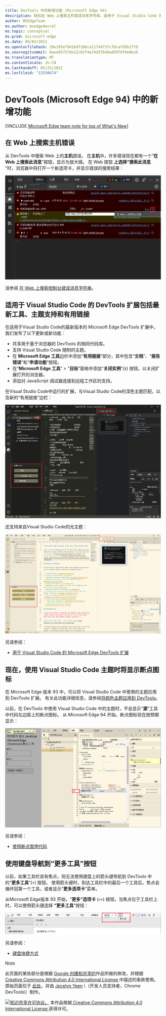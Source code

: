 ```yaml
---
title: DevTools 中的新增功能 (Microsoft Edge 94)
description: 轻松在 Web 上搜索主机错误消息字符串，适用于 Visual Studio Code 的 DevTools 扩展现在拥有最新工具和主题支持，现在使用 Visual Studio Code 主题时会显示断点图标，并且可以使用键盘导航到“更多工具”按钮。
author: MSEdgeTeam
ms.author: msedgedevrel
ms.topic: conceptual
ms.prod: microsoft-edge
ms.date: 09/03/2021
ms.openlocfilehash: 29e195ef941bd7186ca1174473fcf8cafd5b1f78
ms.sourcegitcommit: 8aee95757de12c62f4a74d37649ad5979f9e0ba9
ms.translationtype: MT
ms.contentlocale: zh-CN
ms.lasthandoff: 05/25/2022
ms.locfileid: "12550674"
---
```

# <a name="whats-new-in-devtools-microsoft-edge-94"></a>DevTools (Microsoft Edge 94) 中的新增功能

[!INCLUDE [Microsoft Edge team note for top of What's New](../../includes/edge-whats-new-note.md)]


<!-- ====================================================================== -->
## <a name="search-for-console-errors-on-the-web"></a>在 Web 上搜索主机错误

<!-- Title: Quickly debug console errors with our new integrated search feature -->
<!-- Subtitle: Now you can quickly search for console errors directly from the Console. -->

从 DevTools 中搜索 Web 上的**主机**错误。  在**主机**中，许多错误现在都有一个“**在 Web 上搜索此消息**”按钮，显示为放大镜。  在 Web 按钮 **上选择“搜索此消息** ”时，浏览器中将打开一个新选项卡，并显示错误的搜索结果：

![控制台中错误的“在 Web 上搜索此消息”按钮。](../../media/2021/09/search-console-icon.msft.png)

请参阅 [在 Web 上搜索控制台错误消息字符串](../../../console/index.md#search-the-web-for-a-console-error-message-string)。


<!-- ====================================================================== -->
## <a name="devtools-extension-for-visual-studio-code-includes-the-latest-tools-theme-support-and-helpful-links"></a>适用于 Visual Studio Code 的 DevTools 扩展包括最新工具、主题支持和有用链接

<!-- Title: Microsoft Edge DevTools for Visual Studio Code now supports themes and uses the most recent codebase -->
<!-- Subtitle: The Microsoft Edge DevTools extension for Visual Studio Code now uses the same version of the Developer Tools as your Microsoft Edge browser. We also added ways to learn more and for you to tell us what we could do better from within Visual Studio Code. -->

在适用于Visual Studio Code的最新版本的 Microsoft Edge DevTools 扩展中，我们发布了以下更新或新功能：
*  共享用于基于浏览器的 DevTools 的相同代码库。
*  支持 Visual Studio Code 随附的主题。
*  在 **Microsoft Edge 工具**边栏中添加“**有用链接**”部分，其中包含“**文档**”、“**报告错误**”和“**申请功能**”按钮。
*  在“**Microsoft Edge 工具**” > “**目标**”窗格中添加“**关闭实例**”(`X`) 按钮，以关闭扩展打开的浏览器。
*  添加对 JavaScript 调试器连接到远程工作区的支持。

在Visual Studio Code中运行的扩展，与Visual Studio Code的深色主题匹配，以及新的“有用链接”边栏：

![与深色主题匹配的扩展。](../../media/2021/09/devtools-extension-dark-theme.msft.png)

还支持来自Visual Studio Code的光主题：

![扩展在Visual Studio Code内运行，与Visual Studio Code的光主题匹配，以及一个新的“有用链接”边栏。](../../media/2021/09/devtools-extension-light-theme.msft.png)

另请参阅：
* [用于 Visual Studio Code 的 Microsoft Edge DevTools 扩展](../../../../visual-studio-code/microsoft-edge-devtools-extension.md)


<!-- ====================================================================== -->
## <a name="breakpoint-icons-are-now-displayed-when-using-visual-studio-code-themes"></a>现在，使用 Visual Studio Code 主题时将显示断点图标

<!-- Title: Breakpoint icons are now displayed when using themes from Visual Studio Code -->
<!-- Subtitle: Setting, removing, and viewing breakpoints is now easier in Microsoft Edge. -->

在 Microsoft Edge 版本 93 中，可以将 Visual Studio Code 中使用的主题应用到 DevTools 扩展。  有关此功能详细信息，请参阅[将颜色主题应用到 DevTools](../../../customize/theme.md)。

以前，在 DevTools 中使用 Visual Studio Code 中的主题时，不会显示“**源**”工具中代码左边距上的断点图标。  从 Microsoft Edge 94 开始，断点图标现在按预期显示：

![现在，使用 Visual Studio Code 主题时将显示断点图标。](../../media/2021/09/breakpoint-icons-displayed-in-vs-code-themes.msft.png)

另请参阅：
* [使用断点暂停代码](../../../javascript/breakpoints.md)


<!-- ====================================================================== -->
## <a name="navigate-to-the-more-tools-button-with-the-keyboard"></a>使用键盘导航到“更多工具”按钮

<!-- Title: Use the arrow keys to navigate to the + button to open more tools -->
<!-- Subtitle: To open more tools, we have improved keyboard accessibility using the arrow keys on the main DevTools toolbar. -->

以前，如果工具栏具有焦点，则无法使用键盘上的箭头键导航到 DevTools 中的“**更多工具**”(`+`) 按钮。  使用箭头键时，到达工具栏中的最后一个工具后，焦点会循环回第一个工具，或者显示“**更多选项卡**”菜单。

从Microsoft Edge版本 93 开始，“**更多”选项卡** (`>>`) 按钮，当焦点位于工具栏上时，可以使用箭头键选择 **“更多工具**”按钮：

![使用箭头键将焦点放在“更多选项卡”或“更多工具”按钮上。](../../media/2021/09/nav-to-more-tools-button-with-keyboard.msft.png)

另请参阅：
* [键盘快捷方式](../../../shortcuts/index.md)


<!-- ====================================================================== -->
> [!NOTE]
> 此页面的某些部分是根据 [Google 创建和共享的](https://developers.google.com/terms/site-policies)作品所做的修改，并根据[ Creative Commons Attribution 4.0 International License ](https://creativecommons.org/licenses/by/4.0)中描述的条款使用。
> 原始页面位于 [此处](https://developer.chrome.com/blog/new-in-devtools-94)，并由 [Jecelyn Yeen](https://developers.google.com/web/resources/contributors#jecelynyeen)  \（开发人员支持者，Chrome DevTools\）制作。

[![知识共享许可协议。](https://i.creativecommons.org/l/by/4.0/88x31.png)](https://creativecommons.org/licenses/by/4.0)
本作品根据[ Creative Commons Attribution 4.0 International License ](https://creativecommons.org/licenses/by/4.0)获得许可。
